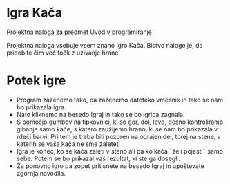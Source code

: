 # Igra Kača
Projektna naloga za predmet Uvod v programiranje

Projektna naloga vsebuje vsem znano igro Kača. Bistvo naloge je, da pridobite čim več točk z uživanje hrane.

# Potek igre
- Program zaženemo tako, da zaženemo datoteko vmesnik in tako se nam bo prikazala igra.
- Nato kliknemo na besedo Igraj in tako se bo igrica zagnala.
- S pomočjo gumbov na tipkovnici, ki so gor, dol, levo, desno kontroliramo gibanje samo kače, s katero zaužijemo hrano, ki se nam bo prikazala v rdeči barvi. Pri tem je treba biti pozoren na ograjen del, torej na stene, v katerih se vaša kača ne sme zaleteti
- Igra je konec, ko se kača zaleti v steno ali pa ko kača ˝želi pojesti˝ samo sebe. Potem se bo prikazal vaš rezultat, ki ste ga dosegli.
- Za ponovno igro pa zopet pritisnete na besedo Igraj in upoštevate zgornja navodila.